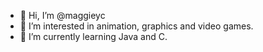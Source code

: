 - 👋 Hi, I’m @maggieyc
- 👀 I’m interested in animation, graphics and video games.
- 🌱 I’m currently learning Java and C.
